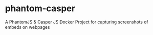 # phantom-casper
A PhantomJS &amp; Casper JS Docker Project for capturing screenshots of embeds on webpages
